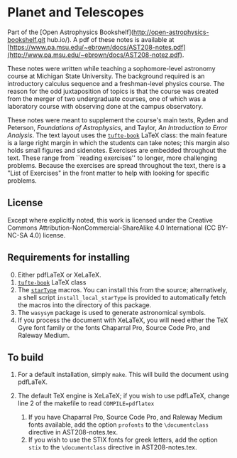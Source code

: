 # Planet and Telescopes

Part of the [Open Astrophysics Bookshelf](http://open-astrophysics-bookshelf.git
hub.io/).  A pdf of these notes is available at [https://www.pa.msu.edu/~ebrown/docs/AST208-notes.pdf](http://www.pa.msu.edu/~ebrown/docs/AST208-notez.pdf).

These notes were written while teaching a sophomore-level astronomy course at Michigan State University. The background required is an introductory calculus sequence and a freshman-level physics course. The reason for the odd juxtaposition of topics is that the course was created from the merger of two undergraduate courses, one of which was a laboratory course with observing done at the campus observatory.

These notes were meant to supplement the course's main texts, Ryden and Peterson, _Foundations of Astrophysics_, and Taylor, _An Introduction to Error Analysis_.  The text layout uses the [`tufte-book`](https://tufte-latex.github.io/tufte-latex/) LaTeX class:  the main feature is a large right margin in which the students can take notes; this margin also holds small figures and sidenotes. Exercises are embedded throughout the text.  These range from ``reading exercises'' to longer, more challenging problems.  Because the exercises are spread throughout the text, there is a "List of Exercises" in the front matter to help with looking for specific problems.

## License

Except where explicitly noted, this work is licensed under the Creative Commons
Attribution-NonCommercial-ShareAlike 4.0 International (CC BY-NC-SA 4.0) license.

## Requirements for installing

0. Either pdfLaTeX or XeLaTeX.
1. [`tufte-book`](https://tufte-latex.github.io/tufte-latex/) LaTeX class
2. The [`starType`](https://github.com/nworbde/starType) macros.  You can install this from the source; alternatively, a shell script `install_local_starType` is provided to automatically fetch the macros into the directory of this package.
3. The `wasysym` package is used to generate astronomical symbols.
4. If you process the document with XeLaTeX, you will need either the TeX Gyre font family or the fonts Chaparral Pro, Source Code Pro, and Raleway Medium.

## To build

1. For a default installation, simply `make`.  This will build the document using pdfLaTeX.
2. The default TeX engine is XeLaTeX; if you wish to use pdfLaTeX, change line 2 of the makefile to read `COMPILE=pdflatex`

    1. If you have Chaparral Pro, Source Code Pro, and Raleway Medium fonts available, add the option `profonts` to the `\documentclass` directive in AST208-notes.tex.
    2. If you wish to use the STIX fonts for greek letters, add the option `stix` to the `\documentclass` directive in AST208-notes.tex.

